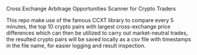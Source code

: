 Cross Exchange Arbitrage Opportunities Scanner for Crypto Traders

This repo make use of the famous CCXT library to compare every 5 minutes, the top 10 crypto pairs with largest cross-exchange price differences
which can then be utilized to carry out market-neutral trades, the resulted crypto pairs will be saved locally as a csv file with timestamps in 
the file name, for easier logging and result inspection.
